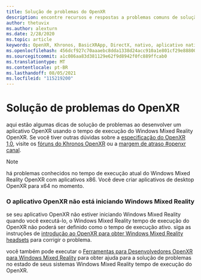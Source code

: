 ```yaml
---
title: Solução de problemas do OpenXR
description: encontre recursos e respostas a problemas comuns de solução em seus aplicativos Windows Mixed Reality OpenXR.
author: thetuvix
ms.author: alexturn
ms.date: 2/28/2020
ms.topic: article
keywords: OpenXR, Khronos, BasicXRApp, DirectX, nativo, aplicativo nativo, mecanismo personalizado, middleware, solução de problemas
ms.openlocfilehash: 456dcf927c70aaaebc8dda1338d24acc910a1e801cf29e8880048d44f9432718
ms.sourcegitcommit: a1c086aa83d381129e62f9d8942f0fc889ffcab0
ms.translationtype: MT
ms.contentlocale: pt-BR
ms.lasthandoff: 08/05/2021
ms.locfileid: "115219200"
---
```

# <a name="openxr-troubleshooting"></a>Solução de problemas do OpenXR

aqui estão algumas dicas de solução de problemas ao desenvolver um aplicativo OpenXR usando o tempo de execução do Windows Mixed Reality OpenXR.  Se você tiver outras dúvidas sobre a <a href="https://www.khronos.org/registry/OpenXR/specs/1.0/html/xrspec.html" target="_blank">especificação do OpenXR 1,0</a>, visite os <a href="https://community.khronos.org/c/openxr" target="_blank">fóruns do Khronos OpenXR</a> ou a <a href="https://khr.io/slack" target="_blank">margem de atraso #openxr canal</a>.

>[!NOTE]
>há problemas conhecidos no tempo de execução atual do Windows Mixed Reality OpenXR com aplicativos x86.  Você deve criar aplicativos de desktop OpenXR para x64 no momento.

### <a name="openxr-app-not-starting-windows-mixed-reality"></a>O aplicativo OpenXR não está iniciando Windows Mixed Reality

se seu aplicativo OpenXR não estiver iniciando Windows Mixed Reality quando você executá-lo, o Windows Mixed Reality tempo de execução do OpenXR não poderá ser definido como o tempo de execução ativo. siga as instruções de [introdução ao OpenXR para obter Windows Mixed Reality headsets](openxr-getting-started.md#getting-started-with-openxr-for-windows-mixed-reality-headsets) para corrigir o problema.

você também pode executar o [Ferramentas para Desenvolvedores OpenXR para Windows Mixed Reality](openxr-getting-started.md#getting-the-openxr-developer-tools-for-windows-mixed-reality) para obter ajuda para a solução de problemas no estado de seus sistemas Windows Mixed Reality tempo de execução do OpenXR.